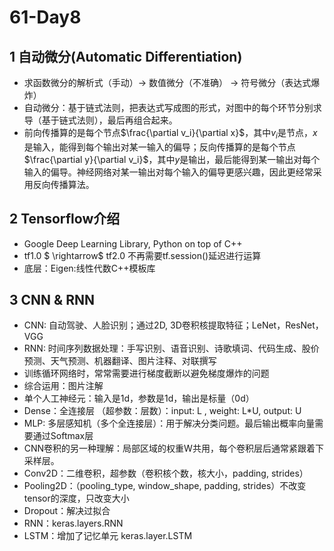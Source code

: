 # 61-Day8

## 1 自动微分(Automatic Differentiation)
- 求函数微分的解析式（手动）$\rightarrow$ 数值微分（不准确） $\rightarrow$ 符号微分（表达式爆炸）
- 自动微分：基于链式法则，把表达式写成图的形式，对图中的每个环节分别求导（基于链式法则），最后再组合起来。
- 前向传播算的是每个节点$\frac{\partial v_i}{\partial x}$，其中$v_i$是节点，$x$是输入，能得到每个输出对某一输入的偏导；反向传播算的是每个节点$\frac{\partial y}{\partial v_i}$，其中$y$是输出，最后能得到某一输出对每个输入的偏导。神经网络对某一输出对每个输入的偏导更感兴趣，因此更经常采用反向传播算法。

## 2 Tensorflow介绍
- Google Deep Learning Library, Python on top of C++
- tf1.0 $ \rightarrow$ tf2.0 不再需要tf.session()延迟进行运算
- 底层：Eigen:线性代数C++模板库

## 3 CNN & RNN
- CNN: 自动驾驶、人脸识别；通过2D, 3D卷积核提取特征；LeNet，ResNet，VGG
- RNN: 时间序列数据处理：手写识别、语音识别、诗歌填词、代码生成、股价预测、天气预测、机器翻译、图片注释、对联撰写
- 训练循环网络时，常常需要进行梯度截断以避免梯度爆炸的问题
- 综合运用：图片注解
- 单个人工神经元：输入是1d，参数是1d，输出是标量（0d）
- Dense：全连接层 （超参数：层数）：input: L , weight: L*U, output: U
- MLP: 多层感知机（多个全连接层）：用于解决分类问题。最后输出概率向量需要通过Softmax层
- CNN卷积的另一种理解：局部区域的权重W共用，每个卷积层后通常紧跟着下采样层。
- Conv2D：二维卷积，超参数（卷积核个数，核大小，padding,  strides）
- Pooling2D：（pooling_type, window_shape, padding, strides）不改变tensor的深度，只改变大小
- Dropout：解决过拟合
- RNN：keras.layers.RNN
- LSTM：增加了记忆单元  keras.layer.LSTM